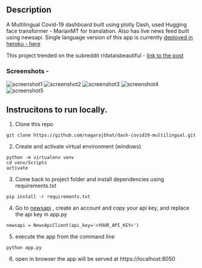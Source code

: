 ## Description
A Multilingual Covid-19 dashboard built using plotly Dash, used Hugging face transformer - MarianMT for translation.
Also has live news feed built using newsapi.
Single language version of this app is currently [deployed in heroku - here](https://dash-covid19-multilingual.herokuapp.com/)

This project trended on the subreddit r/dataisbeautiful - [link to the post](https://www.reddit.com/r/dataisbeautiful/comments/hxlew9/i_am_building_a_multilingual_covid19_dashboard/)

### Screenshots - 

![screenshot1](https://github.com/nagarajbhat/dash-covid19-multilingual/blob/master/screenshots/screenshot1.PNG)
![screenshot2](https://github.com/nagarajbhat/dash-covid19-multilingual/blob/master/screenshots/screenshot2.PNG)
![screenshot3](https://github.com/nagarajbhat/dash-covid19-multilingual/blob/master/screenshots/screenshot3.PNG)
![screenshot4](https://github.com/nagarajbhat/dash-covid19-multilingual/blob/master/screenshots/screenshot4.PNG)
![screenshot5](https://github.com/nagarajbhat/dash-covid19-multilingual/blob/master/screenshots/screenshot6.PNG)


## Instrucitons to run locally.
1. Clone this repo
```
git clone https://github.com/nagarajbhat/dash-covid19-multilingual.git
```

2. Create and activate virtual environment (windows)
```
python -m virtualenv venv
cd venv/Scripts
activate
```

3. Come back to project folder and install dependencies using requirements.txt
```
pip install -r requirements.txt
```

4. Go to [newsapi](https://newsapi.org/docs) , create an account and copy your api key, and replace the api key in app.py 
```
newsapi = NewsApiClient(api_key='<YOUR_API_KEY>')
```

5. execute the app from the command line
```
python app.py
```

6. open in browser
the app will be served at https://localhost:8050

